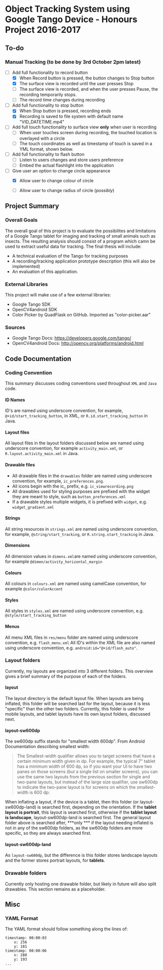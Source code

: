# Object Tracking System using Google Tango Device - Honours Project 2016-2017


## To-do

### Manual Tracking (to be done by 3rd October 2pm latest)

- [ ] Add full functionality to record button
    - [X] When Record button is pressed, the button changes to Stop button
    - [X] The surface view is recorded until the user presses Stop
    - [ ] The surface view is recorded, and when the user presses Pause, the recording temporarily stops.
    - [ ] The record time changes during recording
- [ ] Add full functionality to stop button
    - [X] When Stop button is pressed, recording ends
    - [X] Recording is saved to file system with default name "VID_DATETIME.mp4"
- [ ] Add full touch functionality to surface view **only** when user is recording
    - [ ] When user touches screen during recording, the touched location is overlayed with a circle
    - [ ] The touch coordinates as well as timestamp of touch is saved in a YML format, shown below.
- [ ] Add full functionality to flash button
    - [ ] Listen to users changes and store users preference
    - [ ] Embed the actual flashlight into the application
- [ ] Give user an option to change circle appearance
    - [x] Allow user to change colour of circle
    - [ ] Allow user to change radius of circle (*possibly*)


## Project Summary

### Overall Goals
The overall goal of this project is to evaluate the possibilites and limitations of a Google Tango tablet for imaging and tracking of small animals such as insects. The resulting analysis should consist of a program which camn be used to extract useful data for tracking.
The final thesis will include:
- A technical evaluation of the Tango for tracking purposes
- A recording/tracking application prototype description (this will also be implemented)
- An evaluation of this application.


### External Libraries
This project will make use of a few external libraries:
- Google Tango SDK
- OpenCV4android SDK
- Color Picker by QuadFlask on GitHub. Imported as "color-picker.aar"

### Sources
- Google Tango Docs: <https://developers.google.com/tango/>
- OpenCV4android Docs: <http://opencv.org/platforms/android.html> 

## Code Documentation

### Coding Convention

This summary discusses coding conventions used throughout `XML` and `Java` code.

#### ID Names
ID's are named using underscore convention, for example, `@+id/start_tracking_button`, in XML, or `R.id.start_tracking_button` in Java.

#### Layout files
All layout files in the layout folders discussed below are named using underscore convention, for example `activity_main.xml`, or `R.layout.activity_main.xml` in Java.

#### Drawable files
- All drawable files in the `drawables` folder are named using underscore convention, for example, `ic_preferences.png`. 
- All icons begin with the ic_ prefix, e.g. `ic_viewrecording.png`
- All drawables used for styling purposes are prefixed with the widget they are meant to style, such as `button_preferences.xml`
- If a drawable styles multiple widgets, it is prefixed with `widget`, e.g. `widget_gradient.xml`

#### Strings
All string resources in `strings.xml` are named using underscore convention, for example, `@string/start_tracking`, or `R.string.start_tracking` in Java.

#### Dimensions
All dimension values in `dimens.xml`are named using underscore convention, for example `@dimen/activity_horizontal_margin`

#### Colours
All colours in `colours.xml` are named using camelCase convention, for example `@color/colorAccent`

#### Styles
All styles in `styles.xml` are named using underscore convention, e.g. `@style/start_tracking_button`

#### Menus
All menu XML files in `res/menu` folder are named using underscore convention, e.g. `flash_menu.xml`
All ID's within the XML file are also named using underscore convention, e.g. `android:id="@+id/flash_auto"`.


### Layout folders

Currently, my layouts are organized into 3 different folders. This overview gives a brief summary of the purpose of each of the folders.

#### layout
The layout directory is the default layout file. When layouts are being inflated, this folder will be searched last for the layout, because it is less "specific" than the other two folders. Currently, this folder is used for mobile layouts, and tablet layouts have its own layout folders, discussed next.

#### layout-sw600dp
The sw600dp suffix stands for "smallest width 600dp". From Android Documentation describing smallest width: 
> The Smallest-width qualifier allows you to target screens that have a certain minimum width given in dp. For example, the typical 7" tablet has a minimum width of 600 dp, so if you want your UI to have two panes on those screens (but a single list on smaller screens), you can use the same two layouts from the previous section for single and two-pane layouts, but instead of the large size qualifier, use sw600dp to indicate the two-pane layout is for screens on which the smallest-width is 600 dp:

When inflating a layout, if the device is a tablet, then this folder (or layout-sw600dp-land) is searched first, depending on the orientation. If the **tablet layout is portrait**, this layout is searched first, otherwise if the **tablet layout is landscape**, layout-sw600dp-land is searched first. The general layout folder above is searched after, ***only *** if the layout needing inflated is not in any of the sw600dp folders, as the sw600dp folders are more specific, so they are always searched first.

#### layout-sw600dp-land
As `layout-sw600dp`, but the difference is this folder stores landscape layouts and the former stores portrait layouts, for **tablets**.


### Drawable folders
Currently only hosting one drawable folder, but likely in future will also split drawables. This section remains as a placeholder.


## Misc

### YAML Format
The YAML format should follow something along the lines of:

```
timestamp: 00:00:03
    x: 256
    y: 181
timestamp: 00:00:06
    x: 280 
    y: 193
...
```
    
    










